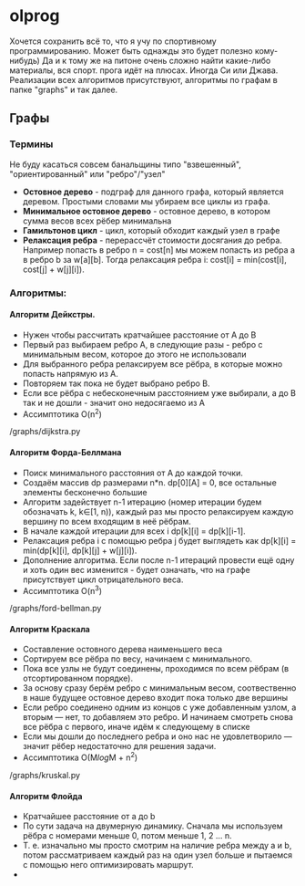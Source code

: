 # olprog

Хочется сохранить всё то, что я учу по спортивному программированию. Может быть однажды это будет полезно кому-нибудь)
Да и к тому же на питоне очень сложно найти какие-либо материалы, вся спорт. прога идёт на плюсах. Иногда Си или Джава.
Реализации всех алгоритмов присутствуют, алгоритмы по графам в папке "graphs" и так далее.

## Графы

### Термины
Не буду касаться совсем банальщины типо "взвешенный", "ориентированный" или "ребро"/"узел"

- <b>Остовное дерево</b> - подграф для данного графа, который является деревом. Простыми словами мы убираем все циклы из графа.
- <b>Минимальное остовное дерево</b> - остовное дерево, в котором сумма весов всех рёбер минимальна
- <b>Гамильтонов цикл</b> - цикл, который обходит каждый узел в графе
- <b>Релаксация ребра</b> - перерассчёт стоимости досягания до ребра. Например попасть в ребро n = cost[n] мы можем попасть из ребра a в ребро b за w[a][b]. Тогда релаксация ребра i: cost[i] = min(cost[i], cost[j] + w[j][i]).

### Алгоритмы:

#### Алгоритм Дейкстры. 
- Нужен чтобы рассчитать кратчайшее расстояние от A до B
- Первый раз выбираем ребро A, в следующие разы - ребро с минимальным весом, которое до этого не использовали
- Для выбранного ребра релаксируем все рёбра, в которые можно попасть напрямую из A.
- Повторяем так пока не будет выбрано ребро B.
- Если все рёбра с небесконечным расстоянием уже выбирали, а до B так и не дошли - значит оно недосягаемо из A
- Ассимптотика O(n<sup>2</sup>)

/graphs/dijkstra.py

#### Алгоритм Форда-Беллмана
- Поиск минимального расстояния от A до каждой точки.
- Создаём массив dp размерами n*n. dp[0][A] = 0, все остальные элементы бесконечно большие
- Алгоритм задействует n-1 итерацию (номер итерации будем обозначать k, k∈[1, n)), каждый раз мы просто релаксируем каждую вершину по всем входящим в неё рёбрам.
- В начале каждой итерации для всех i dp[k][i] = dp[k][i-1]. 
- Релаксация ребра i с помощью ребра j будет выглядеть как dp[k][i] = min(dp[k][i], dp[k][j] + w[j][i]).
- Дополнение алгоритма. Если после n-1 итераций провести ещё одну и хоть один вес изменится - будет означать, что на графе присутствует цикл отрицательного веса.
- Ассимптотика O(n<sup>3</sup>)

/graphs/ford-bellman.py

#### Алгоритм Краскала
- Составление остовного дерева наименьшего веса
- Сортируем все рёбра по весу, начинаем с минимального.
- Пока все узлы не будут соединены, проходимся по всем рёбрам (в отсортированном порядке).
- За основу сразу берём ребро с минимальным весом, соотвественно в наше будущее остовное дерево входит пока только две вершины
- Если ребро соединено одним из концов с уже добавленным узлом, а вторым — нет, то добавляем это ребро. И начинаем смотреть снова все рёбра с первого, иначе идём к следующему в списке
- Если мы дошли до последнего ребра и оно нас не удовлетворило — значит рёбер недостаточно для решения задачи.
- Ассимптотика O(M<i>log</i>M + n<sup>2</sup>)

/graphs/kruskal.py

#### Алгоритм Флойда
- Кратчайшее расстояние от a до b
- По сути задача на двумерную динамику. Сначала мы используем рёбра с номерами меньше 0, потом меньше 1, 2 ... n.
- Т. е. изначально мы просто смотрим на наличие ребра между a и b, потом рассматриваем каждый раз на один узел больше и пытаемся с помощью него оптимизировать маршрут.
- 
